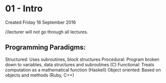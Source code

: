 # 01 - Intro
Created Friday 16 September 2016

//lecturer will not go through all lectures. 

Programming Paradigms:
----------------------
Structured: Uses subroutines, block structures
Procedural: Program broken down to variables, data structures and subroutines (C)
Functional: Treats computation as a mathematical function (Haskell)
Object oriented: Based on objects and methods (Ruby, C++)


